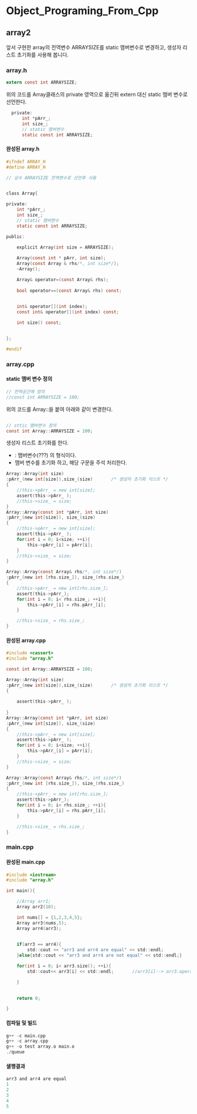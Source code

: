 # Object_Programing_From_Cpp
## array2
앞서 구현한 array의 전역변수 ARRAYSIZE를 static 맴버변수로 변경하고, 생성자 리스트 초기화를 사용해 봅니다. 


### array.h
```c
extern const int ARRAYSIZE;

```
위의 코드를 Array클래스의 private 영역으로 옮긴뒤 extern 대신 static 맴버 변수로 선언한다.
```c
  private:
      int *pArr_;
      int size_;
      // static 맴버변수
      static const int ARRAYSIZE;

```
#### 완성된 array.h
```c
#ifndef ARRAY_H
#define ARRAY_H

// 상수 ARRAYSIZE 전역변수로 선언후 사용


class Array{

private:
    int *pArr_;
    int size_;
    // static 맴버변수
    static const int ARRAYSIZE;

public:
    
    explicit Array(int size = ARRAYSIZE);

    Array(const int * pArr, int size);
    Array(const Array & rhs/*, int size*/);
    ~Array();

    Array& operator=(const Array& rhs);
    
    bool operator==(const Array& rhs) const;

    
    int& operator[](int index);
    const int& operator[](int index) const;

    int size() const;


};

#endif
```

### array.cpp
#### static 맴버 변수 정의
```c
// 전역공간에 정의
//const int ARRAYSIZE = 100;

```
위의 코드를 Array::을 붙여 아래와 같이 변경한다.  
```c

// sttic 맴버변수 정의
const int Array::ARRAYSIZE = 100;

```
생성자 리스트 초기화를 한다.
  - : 맴버변수(???) 의 형식이다.
  - 맴버 변수를 초기화 하고, 해당 구문을 주석 처리한다.
```c
Array::Array(int size)
:pArr_(new int[size]),size_(size)       /* 생성자 초기화 리스트 */
{
    //this->pArr_ = new int[size];
    assert(this->pArr_ );
    //this->size_ = size;
}
Array::Array(const int *pArr, int size)
:pArr_(new int[size]), size_(size)
{
    //this->pArr_ = new int[size];
    assert(this->pArr_ );
    for(int i = 0; i<size; ++i){
        this->pArr_[i] = pArr[i];
    }
    //this->size_ = size;
}

Array::Array(const Array& rhs/*, int size*/)
:pArr_(new int [rhs.size_]), size_(rhs.size_)
{
    //this->pArr_ = new int[rhs.size_];
    assert(this->pArr_);
    for(int i = 0; i< rhs.size_; ++i){
        this->pArr_[i] = rhs.pArr_[i];
    }

    //this->size_ = rhs.size_;
}

```
#### 완성된 array.cpp
```c
#include <cassert>
#include "array.h"

const int Array::ARRAYSIZE = 100;

Array::Array(int size)
:pArr_(new int[size]),size_(size)       /* 생성자 초기화 리스트 */
{
    
    assert(this->pArr_ );
    
}
Array::Array(const int *pArr, int size)
:pArr_(new int[size]), size_(size)
{
    //this->pArr_ = new int[size];
    assert(this->pArr_ );
    for(int i = 0; i<size; ++i){
        this->pArr_[i] = pArr[i];
    }
    //this->size_ = size;
}

Array::Array(const Array& rhs/*, int size*/)
:pArr_(new int [rhs.size_]), size_(rhs.size_)
{
    //this->pArr_ = new int[rhs.size_];
    assert(this->pArr_);
    for(int i = 0; i< rhs.size_; ++i){
        this->pArr_[i] = rhs.pArr_[i];
    }

    //this->size_ = rhs.size_;
}


```

### main.cpp
#### 완성된 main.cpp
```c
#include <iostream>
#include "array.h"

int main(){

    //Array arr1;
    Array arr2(10);

    int nums[] = {1,2,3,4,5};
    Array arr3(nums,5);
    Array arr4(arr3);

    
    if(arr3 == arr4){
        std::cout << "arr3 and arr4 are equal" << std::endl;
    }else{std::cout << "arr3 and arr4 are not equal" << std::endl;}

    for(int i = 0; i< arr3.size(); ++i){
        std::cout<< arr3[i] << std::endl;       //arr3[i]--> arr3.operator[](i)

    }

    
    return 0;

}
```
#### 컴파일 및 빌드
```c
g++ -c main.cpp
g++ -c array.cpp
g++ -o test array.o main.o
./queue
```
#### 샐행결과
```c
arr3 and arr4 are equal
1
2
3
4
5
